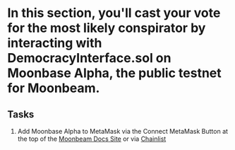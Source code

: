 # In this section, you'll cast your vote for the most likely conspirator by interacting with DemocracyInterface.sol on Moonbase Alpha, the public testnet for Moonbeam.  

## Tasks

1. Add Moonbase Alpha to MetaMask via the Connect MetaMask Button at the top of the [Moonbeam Docs Site](https://docs.moonbeam.network/) or via [Chainlist](https://chainlist.org/)

